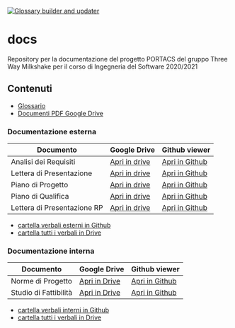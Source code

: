 [![Glossary builder and updater](https://github.com/Three-Way-Milkshake/docs/actions/workflows/glossary.yml/badge.svg?branch=develop)](https://github.com/Three-Way-Milkshake/docs/actions/workflows/glossary.yml)

# docs
Repository per la documentazione del progetto PORTACS del gruppo Three Way Milkshake per il corso di Ingegneria del Software 2020/2021

## Contenuti
- [Glossario](https://github.com/Three-Way-Milkshake/docs/wiki/Glossario)
- [Documenti PDF Google Drive](https://drive.google.com/drive/folders/1A5pyWyVlxWHxsoFo5Qd4o34fPD5tT45Y)

### Documentazione esterna

| Documento                   | Google Drive                                                 | Github viewer                                                |
| --------------------------- | ------------------------------------------------------------ | ------------------------------------------------------------ |
| Analisi dei Requisiti       | [Apri in drive](https://drive.google.com/file/d/1J4Lqfyr_ZEbYPqtD8X_NhwKWo72ATonj/view?usp=sharing) | [Apri in Github](01_RR/esterni/doc_esterna/analisi_dei_requisiti/analisi_dei_requisiti.pdf) |
| Lettera di Presentazione    | [Apri in drive](https://drive.google.com/file/d/1C3nJhVJR241nHTMyKqx_Sgu1uY3ZM9-Q/view?usp=sharing) | [Apri in Github](01_RR/esterni/doc_esterna/lettera_di_presentazione/lettera_di_presentazione.pdf) |
| Piano di Progetto           | [Apri in drive](https://drive.google.com/file/d/1Czgkr-LlC_mm9bKR0ucdRCSxpf1CCjTs/view?usp=sharing) | [Apri in Github](01_RR/esterni/doc_esterna/piano_di_progetto/piano_di_progetto.pdf) |
| Piano di Qualifica          | [Apri in drive](https://drive.google.com/file/d/1s6TZfCuMf4QIur1nriIpXzCPwYWAzikr/view?usp=sharing) | [Apri in Github](01_RR/esterni/doc_esterna/piano_di_qualifica/piano_di_qualifica.pdf) |
| Lettera di Presentazione RP | [Apri in drive](https://drive.google.com/file/d/1mrErwhD1so3Z4MSjAOwzQ5KTw44QLu07/view?usp=sharing) | [Apri in Github](01_RR/esterni/doc_esterna/lettera_di_presentazione/lettera_di_presentazione_RP.pdf) |

- [cartella verbali esterni in Github](01_RR/esterni/verbali)
- [cartella tutti i verbali in Drive](https://drive.google.com/drive/folders/1-qrO8Uq3n6aP4bdzLB5x_sYksJ-doJmZ)

### Documentazione interna

| Documento | Google Drive | Github viewer |
| --------- | ------------ | ------------- |
| Norme di Progetto              | [Apri in Drive](https://drive.google.com/file/d/197mgWw_pgf8sDp3D6ThAWCfOWpVT5X5d/view?usp=sharing)             | [Apri in Github](01_RR/interni/doc_interna/norme_di_progetto/norme_di_progetto.pdf)              |
| Studio di Fattibilità          | [Apri in Drive](https://drive.google.com/file/d/15Fz4bAMSujw-69ZApiEIeEKFrylpQTtf/view?usp=sharing)             | [Apri in Github](01_RR/interni/doc_interna/studio_fattibilita/studio_di_fattibilita.pdf)              |

- [cartella verbali interni in Github](01_RR/interni/verbali)
- [cartella tutti i verbali in Drive](https://drive.google.com/drive/folders/1-qrO8Uq3n6aP4bdzLB5x_sYksJ-doJmZ)
